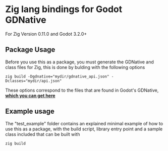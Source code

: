 # Zig lang bindings for Godot GDNative

For Zig Version 0.11.0 and Godot 3.2.0+

## Package Usage

Before you use this as a package, you must generate the GDNative and class files for Zig, this is done by bulding with the following options

```
zig build -Dgdnative="mydir/gdnative_api.json" -Dclasses="mydir/api.json"
```

These options correspond to the files that are found in Godot's GDNative, [**which you can get here**](https://github.com/godotengine/godot-headers)

## Example usage

The "test_example" folder contains an explained minimal example of how to use this as a package, with the build script, library entry point and a sample class included that can be built with

```
zig build
```

